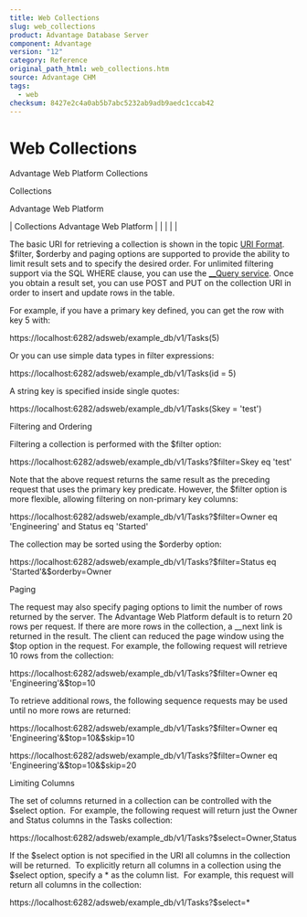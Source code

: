 ```yaml
---
title: Web Collections
slug: web_collections
product: Advantage Database Server
component: Advantage
version: "12"
category: Reference
original_path_html: web_collections.htm
source: Advantage CHM
tags:
  - web
checksum: 8427e2c4a0ab5b7abc5232ab9adb9aedc1ccab42
---
```


# Web Collections

Advantage Web Platform Collections

Collections

Advantage Web Platform

| Collections  Advantage Web Platform |  |  |  |  |

The basic URI for retrieving a collection is shown in the topic [URI Format](web_uri_format.md). $filter, $orderby and paging options are supported to provide the ability to limit result sets and to specify the desired order. For unlimited filtering support via the SQL WHERE clause, you can use the [\_\_Query service](web_query_service_operation.md). Once you obtain a result set, you can use POST and PUT on the collection URI in order to insert and update rows in the table.

For example, if you have a primary key defined, you can get the row with key 5 with:

https://localhost:6282/adsweb/example\_db/v1/Tasks(5)

Or you can use simple data types in filter expressions:

https://localhost:6282/adsweb/example\_db/v1/Tasks(id = 5)

A string key is specified inside single quotes:

https://localhost:6282/adsweb/example\_db/v1/Tasks(Skey = 'test')

Filtering and Ordering

Filtering a collection is performed with the $filter option:

https://localhost:6282/adsweb/example\_db/v1/Tasks?$filter=Skey eq 'test'

Note that the above request returns the same result as the preceding request that uses the primary key predicate. However, the $filter option is more flexible, allowing filtering on non-primary key columns:

https://localhost:6282/adsweb/example\_db/v1/Tasks?$filter=Owner eq 'Engineering' and Status eq 'Started'

The collection may be sorted using the $orderby option:

https://localhost:6282/adsweb/example\_db/v1/Tasks?$filter=Status eq 'Started'&$orderby=Owner

Paging

The request may also specify paging options to limit the number of rows returned by the server. The Advantage Web Platform default is to return 20 rows per request. If there are more rows in the collection, a \_\_next link is returned in the result. The client can reduced the page window using the $top option in the request. For example, the following request will retrieve 10 rows from the collection:

https://localhost:6282/adsweb/example\_db/v1/Tasks?$filter=Owner eq 'Engineering'&$top=10

To retrieve additional rows, the following sequence requests may be used until no more rows are returned:

https://localhost:6282/adsweb/example\_db/v1/Tasks?$filter=Owner eq 'Engineering'&$top=10&$skip=10

https://localhost:6282/adsweb/example\_db/v1/Tasks?$filter=Owner eq 'Engineering'&$top=10&$skip=20

Limiting Columns

The set of columns returned in a collection can be controlled with the $select option.  For example, the following request will return just the Owner and Status columns in the Tasks collection:

https://localhost:6282/adsweb/example\_db/v1/Tasks?$select=Owner,Status

If the $select option is not specified in the URI all columns in the collection will be returned.  To explicitly return all columns in a collection using the $select option, specify a \* as the column list.  For example, this request will return all columns in the collection:

https://localhost:6282/adsweb/example\_db/v1/Tasks?$select=\*
